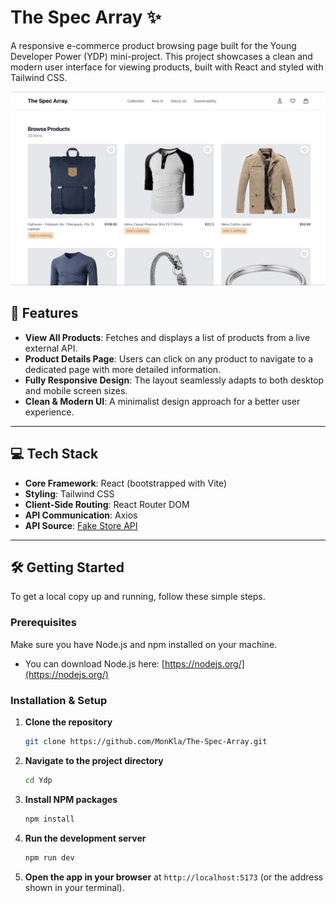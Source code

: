 # The Spec Array ✨

A responsive e-commerce product browsing page built for the Young Developer Power (YDP) mini-project. This project showcases a clean and modern user interface for viewing products, built with React and styled with Tailwind CSS.

![The Spec Array Screenshot](./screenshot.png)

## 🚀 Features

- **View All Products**: Fetches and displays a list of products from a live external API.
- **Product Details Page**: Users can click on any product to navigate to a dedicated page with more detailed information.
- **Fully Responsive Design**: The layout seamlessly adapts to both desktop and mobile screen sizes.
- **Clean & Modern UI**: A minimalist design approach for a better user experience.

---

## 💻 Tech Stack

- **Core Framework**: React (bootstrapped with Vite)
- **Styling**: Tailwind CSS
- **Client-Side Routing**: React Router DOM
- **API Communication**: Axios
- **API Source**: [Fake Store API](https://fakestoreapi.com/)

---

## 🛠️ Getting Started

To get a local copy up and running, follow these simple steps.

### Prerequisites

Make sure you have Node.js and npm installed on your machine.

- You can download Node.js here: [https://nodejs.org/](https://nodejs.org/)

### Installation & Setup

1.  **Clone the repository**
    ```sh
    git clone https://github.com/MonKla/The-Spec-Array.git
    ```
2.  **Navigate to the project directory**
    ```sh
    cd Ydp
    ```
3.  **Install NPM packages**
    ```sh
    npm install
    ```
4.  **Run the development server**
    ```sh
    npm run dev
    ```
5.  **Open the app in your browser** at `http://localhost:5173` (or the address shown in your terminal).
